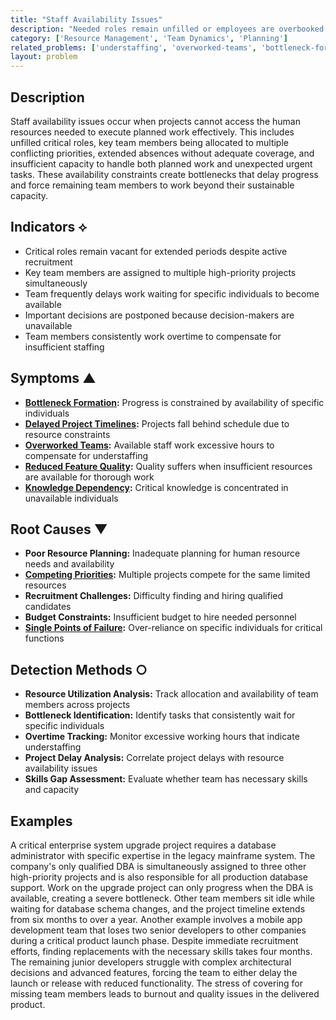 ```yaml
---
title: "Staff Availability Issues"
description: "Needed roles remain unfilled or employees are overbooked, reducing execution capacity and project progress."
category: ['Resource Management', 'Team Dynamics', 'Planning']
related_problems: ['understaffing', 'overworked-teams', 'bottleneck-formation']
layout: problem
---
```


## Description

Staff availability issues occur when projects cannot access the human resources needed to execute planned work effectively. This includes unfilled critical roles, key team members being allocated to multiple conflicting priorities, extended absences without adequate coverage, and insufficient capacity to handle both planned work and unexpected urgent tasks. These availability constraints create bottlenecks that delay progress and force remaining team members to work beyond their sustainable capacity.

## Indicators ⟡

- Critical roles remain vacant for extended periods despite active recruitment
- Key team members are assigned to multiple high-priority projects simultaneously
- Team frequently delays work waiting for specific individuals to become available
- Important decisions are postponed because decision-makers are unavailable
- Team members consistently work overtime to compensate for insufficient staffing

## Symptoms ▲

- **[Bottleneck Formation](bottleneck-formation.md):** Progress is constrained by availability of specific individuals
- **[Delayed Project Timelines](delayed-project-timelines.md):** Projects fall behind schedule due to resource constraints
- **[Overworked Teams](overworked-teams.md):** Available staff work excessive hours to compensate for understaffing
- **[Reduced Feature Quality](reduced-feature-quality.md):** Quality suffers when insufficient resources are available for thorough work
- **[Knowledge Dependency](knowledge-dependency.md):** Critical knowledge is concentrated in unavailable individuals

## Root Causes ▼

- **Poor Resource Planning:** Inadequate planning for human resource needs and availability
- **[Competing Priorities](competing-priorities.md):** Multiple projects compete for the same limited resources
- **Recruitment Challenges:** Difficulty finding and hiring qualified candidates
- **Budget Constraints:** Insufficient budget to hire needed personnel
- **[Single Points of Failure](single-points-of-failure.md):** Over-reliance on specific individuals for critical functions

## Detection Methods ○

- **Resource Utilization Analysis:** Track allocation and availability of team members across projects
- **Bottleneck Identification:** Identify tasks that consistently wait for specific individuals
- **Overtime Tracking:** Monitor excessive working hours that indicate understaffing
- **Project Delay Analysis:** Correlate project delays with resource availability issues
- **Skills Gap Assessment:** Evaluate whether team has necessary skills and capacity

## Examples

A critical enterprise system upgrade project requires a database administrator with specific expertise in the legacy mainframe system. The company's only qualified DBA is simultaneously assigned to three other high-priority projects and is also responsible for all production database support. Work on the upgrade project can only progress when the DBA is available, creating a severe bottleneck. Other team members sit idle while waiting for database schema changes, and the project timeline extends from six months to over a year. Another example involves a mobile app development team that loses two senior developers to other companies during a critical product launch phase. Despite immediate recruitment efforts, finding replacements with the necessary skills takes four months. The remaining junior developers struggle with complex architectural decisions and advanced features, forcing the team to either delay the launch or release with reduced functionality. The stress of covering for missing team members leads to burnout and quality issues in the delivered product.